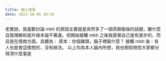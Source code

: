 ```yaml
---
title: 個人成長
date: 2023-10-06 20:45
---
```

老實說，我喜歡討論 mbti 的原因主要就是突然多了一個茶餘飯後的話題，離什麼自我理解和提升根本碰不著邊。但開始接觸 mbti 之後我感覺自己是有進步的，而且是在情商方面。具體為：
原本：你個豬頭，腦子裡裝什麼？
接觸 mbti 後：有人也是會這樣想的，沒有辦法。
以上均為本人腦內所想，我也相信相信大家都分得清什麼事是